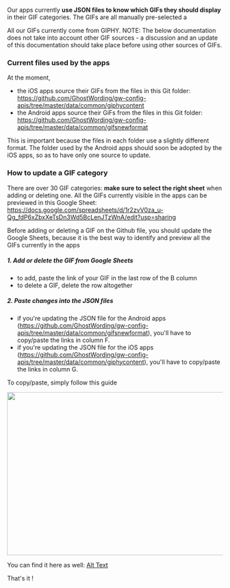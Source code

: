 Our apps currently **use JSON files to know which GIFs they should display** in their GIF categories. The GIFs are all manually pre-selected a

All our GIFs currently come from GIPHY. 
NOTE: The below documentation does not take into account other GIF sources - a discussion and an update of this documentation should take place before using other sources of GIFs.

### Current files used by the apps

At the moment,
- the iOS apps source their GIFs from the files in this Git folder: https://github.com/GhostWording/gw-config-apis/tree/master/data/common/giphycontent
- the Android apps source their GiFs from the files in this Git folder: https://github.com/GhostWording/gw-config-apis/tree/master/data/common/gifsnewformat

This is important because the files in each folder use a slightly different format. The folder used by the Android apps should soon be adopted by the iOS apps, so as to have only one source to update.

### How to update a GIF category

There are over 30 GIF categories: **make sure to select the right sheet** when adding or deleting one. 
All the GIFs currently visible in the apps can be previewed in this Google Sheet: https://docs.google.com/spreadsheets/d/1r2zvV0za_u-Qg_fdP6xZbxXeTsDn3Wd5BcLenJTzWnA/edit?usp=sharing

Before adding or deleting a GIF on the Github file, you should update the Google Sheets, because it is the best way to identify and preview all the GIFs currently in the apps 

##### 1. Add or delete the GIF from Google Sheets

- to add, paste the link of your GIF in the last row of the B column
- to delete a GIF, delete the row altogether

##### 2. Paste changes into the JSON files

- if you're updating the JSON file for the Android apps (https://github.com/GhostWording/gw-config-apis/tree/master/data/common/gifsnewformat), you'll have to copy/paste the links in column F.
- if you're updating the JSON file for the iOS apps (https://github.com/GhostWording/gw-config-apis/tree/master/data/common/giphycontent), you'll have to copy/paste the links in column G.

To copy/paste, simply follow this guide

<img src="https://media.giphy.com/media/p4jcMzUaSzPHwkY1An/giphy.gif" width="720" height="381" />

You can find it here as well: [Alt Text](https://media.giphy.com/media/p4jcMzUaSzPHwkY1An/giphy.gif) 


That's it !
